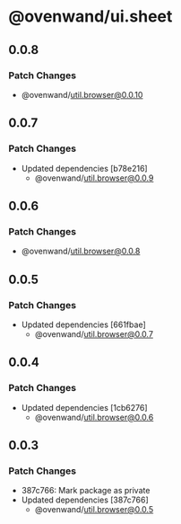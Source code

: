 # @ovenwand/ui.sheet

## 0.0.8

### Patch Changes

- @ovenwand/util.browser@0.0.10

## 0.0.7

### Patch Changes

- Updated dependencies [b78e216]
  - @ovenwand/util.browser@0.0.9

## 0.0.6

### Patch Changes

- @ovenwand/util.browser@0.0.8

## 0.0.5

### Patch Changes

- Updated dependencies [661fbae]
  - @ovenwand/util.browser@0.0.7

## 0.0.4

### Patch Changes

- Updated dependencies [1cb6276]
  - @ovenwand/util.browser@0.0.6

## 0.0.3

### Patch Changes

- 387c766: Mark package as private
- Updated dependencies [387c766]
  - @ovenwand/util.browser@0.0.5
